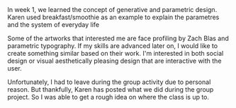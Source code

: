 
<!DOCTYPE html>
<html>
<head>
<title>Week 1 observation</title>
</head>

<body>
In week 1, we learned the concept of generative and parametric design.
 Karen used breakfast/smoothie as an example to explain the parametres and the system of everyday life 
 
 Some of the artworks that interested me are face profiling by Zach Blas and parametric typography. If my skills are advanced later on, I would like to create
 something similar based on their work. I'm interested in both social design or visual aesthetically pleasing design that are interactive with the user.
 
 Unfortunately, I had to leave during the group activity due to personal reason. But thankfully, Karen has posted what we did during the group project. So I was able to get
 a rough idea on where the class is up to.
</body>

</html>

  

 
